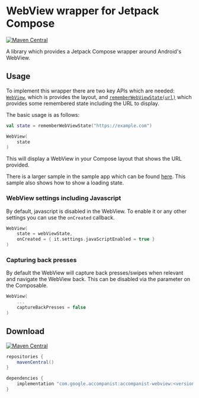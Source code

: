 # WebView wrapper for Jetpack Compose

[![Maven Central](https://img.shields.io/maven-central/v/com.google.accompanist/accompanist-webview)](https://search.maven.org/search?q=g:com.google.accompanist)

A library which provides a Jetpack Compose wrapper around Android's WebView.

## Usage

To implement this wrapper there are two key APIs which are needed: [`WebView`](../api/web/com.google.accompanist.web/-web-view.html), which is provides the layout, and [`rememberWebViewState(url)`](../api/web/com.google.accompanist.web/remember-web-view-state.html) which provides some remembered state including the URL to display.

The basic usage is as follows:

```kotlin
val state = rememberWebViewState("https://example.com")

WebView(
    state
)
```

This will display a WebView in your Compose layout that shows the URL provided.

There is a larger sample in the sample app which can be found [here](https://github.com/google/accompanist/blob/main/sample/src/main/java/com/google/accompanist/sample/webview/BasicWebViewSample.kt). This sample also shows how to show a loading state.

### WebView settings including Javascript

By default, javascript is disabled in the WebView. To enable it or any other settings you can use the `onCreated` callback.

```kotlin
WebView(
    state = webViewState,
    onCreated = { it.settings.javaScriptEnabled = true }
)
```

### Capturing back presses

By default the WebView will capture back presses/swipes when relevant and navigate the WebView back. This can be disabled via the parameter on 
the Composable.

```kotlin
WebView(
    ...
    captureBackPresses = false
)
```

## Download

[![Maven Central](https://img.shields.io/maven-central/v/com.google.accompanist/accompanist-webview)](https://search.maven.org/search?q=g:com.google.accompanist)

```groovy
repositories {
    mavenCentral()
}

dependencies {
    implementation "com.google.accompanist:accompanist-webview:<version>"
}
```